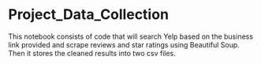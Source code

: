# Project_Data_Collection
This notebook consists of code that will search Yelp based on the business link provided and scrape reviews and star ratings using Beautiful Soup.
Then it stores the cleaned results into two csv files.
